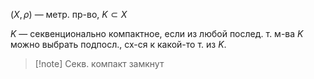 $(X, \rho)$ — метр. пр-во, $K\subset X$

$K$ — секвенционально компактное, если из любой послед. т. м-ва $K$ можно выбрать подпосл., сх-ся к какой-то т. из $K$.

>[!note] Секв. компакт замкнут